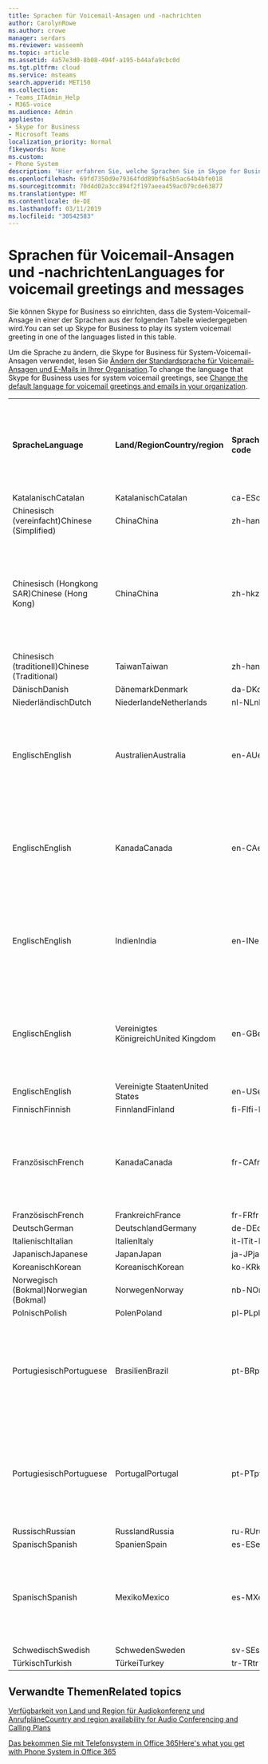 ```yaml
---
title: Sprachen für Voicemail-Ansagen und -nachrichten
author: CarolynRowe
ms.author: crowe
manager: serdars
ms.reviewer: wasseemh
ms.topic: article
ms.assetid: 4a57e3d0-8b08-494f-a195-b44afa9cbc0d
ms.tgt.pltfrm: cloud
ms.service: msteams
search.appverid: MET150
ms.collection:
- Teams_ITAdmin_Help
- M365-voice
ms.audience: Admin
appliesto:
- Skype for Business
- Microsoft Teams
localization_priority: Normal
f1keywords: None
ms.custom:
- Phone System
description: 'Hier erfahren Sie, welche Sprachen Sie in Skype for Business für die Standardnachrichten des Systems festlegen können. '
ms.openlocfilehash: 69fd7350d9e79364fdd89bf6a5b5ac64b4bfe018
ms.sourcegitcommit: 70d4d02a3cc894f2f197aeea459ac079cde63877
ms.translationtype: MT
ms.contentlocale: de-DE
ms.lasthandoff: 03/11/2019
ms.locfileid: "30542583"
---
```

# <a name="languages-for-voicemail-greetings-and-messages"></a><span data-ttu-id="39af5-103">Sprachen für Voicemail-Ansagen und -nachrichten</span><span class="sxs-lookup"><span data-stu-id="39af5-103">Languages for voicemail greetings and messages</span></span>

<span data-ttu-id="39af5-104">Sie können Skype for Business so einrichten, dass die System-Voicemail-Ansage in einer der Sprachen aus der folgenden Tabelle wiedergegeben wird.</span><span class="sxs-lookup"><span data-stu-id="39af5-104">You can set up Skype for Business to play its system voicemail greeting in one of the languages listed in this table.</span></span>
  
<span data-ttu-id="39af5-105">Um die Sprache zu ändern, die Skype for Business für System-Voicemail-Ansagen verwendet, lesen Sie [Ändern der Standardsprache für Voicemail-Ansagen und E-Mails in Ihrer Organisation](change-the-default-language-for-greetings-and-emails.md).</span><span class="sxs-lookup"><span data-stu-id="39af5-105">To change the language that Skype for Business uses for system voicemail greetings, see [Change the default language for voicemail greetings and emails in your organization](change-the-default-language-for-greetings-and-emails.md).</span></span>
  
|||||||
|:-----|:-----|:-----|:-----|:-----|:-----|
|<span data-ttu-id="39af5-106">**Sprache**</span><span class="sxs-lookup"><span data-stu-id="39af5-106">**Language**</span></span> <br/> |<span data-ttu-id="39af5-107">**Land/Region**</span><span class="sxs-lookup"><span data-stu-id="39af5-107">**Country/region**</span></span> <br/> |<span data-ttu-id="39af5-108">**Sprachcode**</span><span class="sxs-lookup"><span data-stu-id="39af5-108">**Language code**</span></span> <br/> |<span data-ttu-id="39af5-109">**Für Benutzer in E-Mails sichtbar?**</span><span class="sxs-lookup"><span data-stu-id="39af5-109">**Available for a user to see it in email?**</span></span> <br/> |<span data-ttu-id="39af5-110">**Verfügbar bei Anrufen des Benutzers?**</span><span class="sxs-lookup"><span data-stu-id="39af5-110">**Available when the user calls in?**</span></span> <br/> |<span data-ttu-id="39af5-111">**Transkription verfügbar?**</span><span class="sxs-lookup"><span data-stu-id="39af5-111">**Transcription available?**</span></span> <br/> |
|<span data-ttu-id="39af5-112">Katalanisch</span><span class="sxs-lookup"><span data-stu-id="39af5-112">Catalan</span></span>  <br/> |<span data-ttu-id="39af5-113">Katalanisch</span><span class="sxs-lookup"><span data-stu-id="39af5-113">Catalan</span></span>  <br/> |<span data-ttu-id="39af5-114">ca-ES</span><span class="sxs-lookup"><span data-stu-id="39af5-114">ca-ES</span></span>  <br/> |<span data-ttu-id="39af5-115">Ja</span><span class="sxs-lookup"><span data-stu-id="39af5-115">Yes</span></span>  <br/> |<span data-ttu-id="39af5-116">Ja</span><span class="sxs-lookup"><span data-stu-id="39af5-116">Yes</span></span>  <br/> |<span data-ttu-id="39af5-117">Nein</span><span class="sxs-lookup"><span data-stu-id="39af5-117">No</span></span>  <br/> |
|<span data-ttu-id="39af5-118">Chinesisch (vereinfacht)</span><span class="sxs-lookup"><span data-stu-id="39af5-118">Chinese (Simplified)</span></span>  <br/> |<span data-ttu-id="39af5-119">China</span><span class="sxs-lookup"><span data-stu-id="39af5-119">China</span></span>  <br/> |<span data-ttu-id="39af5-120">zh-hans</span><span class="sxs-lookup"><span data-stu-id="39af5-120">zh-hans</span></span>  <br/> |<span data-ttu-id="39af5-121">Ja</span><span class="sxs-lookup"><span data-stu-id="39af5-121">Yes</span></span>  <br/> |<span data-ttu-id="39af5-122">Ja</span><span class="sxs-lookup"><span data-stu-id="39af5-122">Yes</span></span>  <br/> |<span data-ttu-id="39af5-123">Ja</span><span class="sxs-lookup"><span data-stu-id="39af5-123">Yes</span></span>  <br/> |
|<span data-ttu-id="39af5-124">Chinesisch (Hongkong SAR)</span><span class="sxs-lookup"><span data-stu-id="39af5-124">Chinese (Hong Kong)</span></span>  <br/> |<span data-ttu-id="39af5-125">China</span><span class="sxs-lookup"><span data-stu-id="39af5-125">China</span></span>  <br/> |<span data-ttu-id="39af5-126">zh-hk</span><span class="sxs-lookup"><span data-stu-id="39af5-126">zh-hk</span></span>  <br/> |<span data-ttu-id="39af5-127">Ja, verwendet wird aber Chinesisch (traditionell) (zh-hant).</span><span class="sxs-lookup"><span data-stu-id="39af5-127">Yes, but Chinese (Traditional) (zh-hant) is used.</span></span>  <br/> | <span data-ttu-id="39af5-128">Ja</span><span class="sxs-lookup"><span data-stu-id="39af5-128">Yes</span></span> <br/> |<span data-ttu-id="39af5-129">Ja, verwendet wird aber Chinesisch (traditionell) (zh-hant).</span><span class="sxs-lookup"><span data-stu-id="39af5-129">Yes, but Chinese (Traditional) (zh-hant) is used.</span></span>  <br/> |
|<span data-ttu-id="39af5-130">Chinesisch (traditionell)</span><span class="sxs-lookup"><span data-stu-id="39af5-130">Chinese (Traditional)</span></span>  <br/> |<span data-ttu-id="39af5-131">Taiwan</span><span class="sxs-lookup"><span data-stu-id="39af5-131">Taiwan</span></span>  <br/> |<span data-ttu-id="39af5-132">zh-hant</span><span class="sxs-lookup"><span data-stu-id="39af5-132">zh-hant</span></span>  <br/> |<span data-ttu-id="39af5-133">Ja</span><span class="sxs-lookup"><span data-stu-id="39af5-133">Yes</span></span>  <br/> |<span data-ttu-id="39af5-134">Ja</span><span class="sxs-lookup"><span data-stu-id="39af5-134">Yes</span></span>  <br/> |<span data-ttu-id="39af5-135">Nein</span><span class="sxs-lookup"><span data-stu-id="39af5-135">No</span></span>  <br/> |
|<span data-ttu-id="39af5-136">Dänisch</span><span class="sxs-lookup"><span data-stu-id="39af5-136">Danish</span></span>  <br/> |<span data-ttu-id="39af5-137">Dänemark</span><span class="sxs-lookup"><span data-stu-id="39af5-137">Denmark</span></span>  <br/> |<span data-ttu-id="39af5-138">da-DK</span><span class="sxs-lookup"><span data-stu-id="39af5-138">da-DK</span></span>  <br/> |<span data-ttu-id="39af5-139">Ja</span><span class="sxs-lookup"><span data-stu-id="39af5-139">Yes</span></span>  <br/> |<span data-ttu-id="39af5-140">Ja</span><span class="sxs-lookup"><span data-stu-id="39af5-140">Yes</span></span>  <br/> |<span data-ttu-id="39af5-141">Nein</span><span class="sxs-lookup"><span data-stu-id="39af5-141">No</span></span>  <br/> |
|<span data-ttu-id="39af5-142">Niederländisch</span><span class="sxs-lookup"><span data-stu-id="39af5-142">Dutch</span></span>  <br/> |<span data-ttu-id="39af5-143">Niederlande</span><span class="sxs-lookup"><span data-stu-id="39af5-143">Netherlands</span></span>  <br/> |<span data-ttu-id="39af5-144">nl-NL</span><span class="sxs-lookup"><span data-stu-id="39af5-144">nl-NL</span></span>  <br/> |<span data-ttu-id="39af5-145">Ja</span><span class="sxs-lookup"><span data-stu-id="39af5-145">Yes</span></span>  <br/> |<span data-ttu-id="39af5-146">Ja</span><span class="sxs-lookup"><span data-stu-id="39af5-146">Yes</span></span>  <br/> |<span data-ttu-id="39af5-147">Nein</span><span class="sxs-lookup"><span data-stu-id="39af5-147">No</span></span>  <br/> |
|<span data-ttu-id="39af5-148">Englisch</span><span class="sxs-lookup"><span data-stu-id="39af5-148">English</span></span>  <br/> |<span data-ttu-id="39af5-149">Australien</span><span class="sxs-lookup"><span data-stu-id="39af5-149">Australia</span></span>  <br/> |<span data-ttu-id="39af5-150">en-AU</span><span class="sxs-lookup"><span data-stu-id="39af5-150">en-AU</span></span>  <br/> |<span data-ttu-id="39af5-151">Ja, verwendet wird aber Englisch (USA) (en-US).</span><span class="sxs-lookup"><span data-stu-id="39af5-151">Yes, but US English (en-US) is used.</span></span>  <br/> |<span data-ttu-id="39af5-152">Ja</span><span class="sxs-lookup"><span data-stu-id="39af5-152">Yes</span></span>  <br/> |<span data-ttu-id="39af5-153">Ja, verwendet wird aber Englisch (USA) (en-US).</span><span class="sxs-lookup"><span data-stu-id="39af5-153">Yes, but US English (en-US) is used.</span></span>  <br/> |
|<span data-ttu-id="39af5-154">Englisch</span><span class="sxs-lookup"><span data-stu-id="39af5-154">English</span></span>  <br/> |<span data-ttu-id="39af5-155">Kanada</span><span class="sxs-lookup"><span data-stu-id="39af5-155">Canada</span></span>  <br/> |<span data-ttu-id="39af5-156">en-CA</span><span class="sxs-lookup"><span data-stu-id="39af5-156">en-CA</span></span>  <br/> |<span data-ttu-id="39af5-157">Ja, verwendet wird aber Englisch (USA) (en-US).</span><span class="sxs-lookup"><span data-stu-id="39af5-157">Yes, but US English (en-US) is used.</span></span>  <br/> |<span data-ttu-id="39af5-158">Ja</span><span class="sxs-lookup"><span data-stu-id="39af5-158">Yes</span></span>  <br/> |<span data-ttu-id="39af5-159">Ja, verwendet wird aber Englisch (USA) (en-US).</span><span class="sxs-lookup"><span data-stu-id="39af5-159">Yes, but US English (en-US) is used.</span></span>  <br/> |
|<span data-ttu-id="39af5-160">Englisch</span><span class="sxs-lookup"><span data-stu-id="39af5-160">English</span></span>  <br/> |<span data-ttu-id="39af5-161">Indien</span><span class="sxs-lookup"><span data-stu-id="39af5-161">India</span></span>  <br/> |<span data-ttu-id="39af5-162">en-IN</span><span class="sxs-lookup"><span data-stu-id="39af5-162">en-IN</span></span>  <br/> |<span data-ttu-id="39af5-163">Ja, verwendet wird aber Englisch (USA) (en-US).</span><span class="sxs-lookup"><span data-stu-id="39af5-163">Yes, but US English (en-US) is used.</span></span>  <br/> |<span data-ttu-id="39af5-164">Ja</span><span class="sxs-lookup"><span data-stu-id="39af5-164">Yes</span></span>  <br/> |<span data-ttu-id="39af5-165">Ja, verwendet wird aber Englisch (USA) (en-US).</span><span class="sxs-lookup"><span data-stu-id="39af5-165">Yes, but US English (en-US) is used.</span></span>  <br/> |
|<span data-ttu-id="39af5-166">Englisch</span><span class="sxs-lookup"><span data-stu-id="39af5-166">English</span></span>  <br/> |<span data-ttu-id="39af5-167">Vereinigtes Königreich</span><span class="sxs-lookup"><span data-stu-id="39af5-167">United Kingdom</span></span>  <br/> |<span data-ttu-id="39af5-168">en-GB</span><span class="sxs-lookup"><span data-stu-id="39af5-168">en-GB</span></span>  <br/> |<span data-ttu-id="39af5-169">Ja, verwendet wird aber Englisch (USA) (en-US).</span><span class="sxs-lookup"><span data-stu-id="39af5-169">Yes, but US English (en-US) is used.</span></span>  <br/> |<span data-ttu-id="39af5-170">Ja</span><span class="sxs-lookup"><span data-stu-id="39af5-170">Yes</span></span>  <br/> |<span data-ttu-id="39af5-171">Ja, verwendet wird aber Englisch (USA) (en-US).</span><span class="sxs-lookup"><span data-stu-id="39af5-171">Yes, but US English (en-US) is used.</span></span>  <br/> |
|<span data-ttu-id="39af5-172">Englisch</span><span class="sxs-lookup"><span data-stu-id="39af5-172">English</span></span>  <br/> |<span data-ttu-id="39af5-173">Vereinigte Staaten</span><span class="sxs-lookup"><span data-stu-id="39af5-173">United States</span></span>  <br/> |<span data-ttu-id="39af5-174">en-US</span><span class="sxs-lookup"><span data-stu-id="39af5-174">en-US</span></span>  <br/> |<span data-ttu-id="39af5-175">Ja</span><span class="sxs-lookup"><span data-stu-id="39af5-175">Yes</span></span>  <br/> |<span data-ttu-id="39af5-176">Ja</span><span class="sxs-lookup"><span data-stu-id="39af5-176">Yes</span></span>  <br/> |<span data-ttu-id="39af5-177">Ja</span><span class="sxs-lookup"><span data-stu-id="39af5-177">Yes</span></span>  <br/> |
|<span data-ttu-id="39af5-178">Finnisch</span><span class="sxs-lookup"><span data-stu-id="39af5-178">Finnish</span></span>  <br/> |<span data-ttu-id="39af5-179">Finnland</span><span class="sxs-lookup"><span data-stu-id="39af5-179">Finland</span></span>  <br/> |<span data-ttu-id="39af5-180">fi-Fl</span><span class="sxs-lookup"><span data-stu-id="39af5-180">fi-Fl</span></span>  <br/> |<span data-ttu-id="39af5-181">Ja</span><span class="sxs-lookup"><span data-stu-id="39af5-181">Yes</span></span>  <br/> |<span data-ttu-id="39af5-182">Ja</span><span class="sxs-lookup"><span data-stu-id="39af5-182">Yes</span></span>  <br/> |<span data-ttu-id="39af5-183">Nein</span><span class="sxs-lookup"><span data-stu-id="39af5-183">No</span></span>  <br/> |
|<span data-ttu-id="39af5-184">Französisch</span><span class="sxs-lookup"><span data-stu-id="39af5-184">French</span></span>  <br/> |<span data-ttu-id="39af5-185">Kanada</span><span class="sxs-lookup"><span data-stu-id="39af5-185">Canada</span></span>  <br/> |<span data-ttu-id="39af5-186">fr-CA</span><span class="sxs-lookup"><span data-stu-id="39af5-186">fr-CA</span></span>  <br/> |<span data-ttu-id="39af5-187">Ja, verwendet wird aber Französisch (Frankreich) (fr-FR).</span><span class="sxs-lookup"><span data-stu-id="39af5-187">Yes, but France French (fr-FR) is used.</span></span>  <br/> |<span data-ttu-id="39af5-188">Ja</span><span class="sxs-lookup"><span data-stu-id="39af5-188">Yes</span></span>  <br/> |<span data-ttu-id="39af5-189">Ja, verwendet wird aber Französisch (Frankreich) (fr-FR).</span><span class="sxs-lookup"><span data-stu-id="39af5-189">Yes, but France French (fr-FR) is used.</span></span>  <br/> |
|<span data-ttu-id="39af5-190">Französisch</span><span class="sxs-lookup"><span data-stu-id="39af5-190">French</span></span>  <br/> |<span data-ttu-id="39af5-191">Frankreich</span><span class="sxs-lookup"><span data-stu-id="39af5-191">France</span></span>  <br/> |<span data-ttu-id="39af5-192">fr-FR</span><span class="sxs-lookup"><span data-stu-id="39af5-192">fr-FR</span></span>  <br/> |<span data-ttu-id="39af5-193">Ja</span><span class="sxs-lookup"><span data-stu-id="39af5-193">Yes</span></span>  <br/> |<span data-ttu-id="39af5-194">Ja</span><span class="sxs-lookup"><span data-stu-id="39af5-194">Yes</span></span>  <br/> |<span data-ttu-id="39af5-195">Ja</span><span class="sxs-lookup"><span data-stu-id="39af5-195">Yes</span></span>  <br/> |
|<span data-ttu-id="39af5-196">Deutsch</span><span class="sxs-lookup"><span data-stu-id="39af5-196">German</span></span>  <br/> |<span data-ttu-id="39af5-197">Deutschland</span><span class="sxs-lookup"><span data-stu-id="39af5-197">Germany</span></span>  <br/> |<span data-ttu-id="39af5-198">de-DE</span><span class="sxs-lookup"><span data-stu-id="39af5-198">de-DE</span></span>  <br/> |<span data-ttu-id="39af5-199">Ja</span><span class="sxs-lookup"><span data-stu-id="39af5-199">Yes</span></span>  <br/> |<span data-ttu-id="39af5-200">Ja</span><span class="sxs-lookup"><span data-stu-id="39af5-200">Yes</span></span>  <br/> |<span data-ttu-id="39af5-201">Ja</span><span class="sxs-lookup"><span data-stu-id="39af5-201">Yes</span></span>  <br/> |
|<span data-ttu-id="39af5-202">Italienisch</span><span class="sxs-lookup"><span data-stu-id="39af5-202">Italian</span></span>  <br/> |<span data-ttu-id="39af5-203">Italien</span><span class="sxs-lookup"><span data-stu-id="39af5-203">Italy</span></span>  <br/> |<span data-ttu-id="39af5-204">it-IT</span><span class="sxs-lookup"><span data-stu-id="39af5-204">it-IT</span></span>  <br/> |<span data-ttu-id="39af5-205">Ja</span><span class="sxs-lookup"><span data-stu-id="39af5-205">Yes</span></span>  <br/> |<span data-ttu-id="39af5-206">Ja</span><span class="sxs-lookup"><span data-stu-id="39af5-206">Yes</span></span>  <br/> |<span data-ttu-id="39af5-207">Ja</span><span class="sxs-lookup"><span data-stu-id="39af5-207">Yes</span></span>  <br/> |
|<span data-ttu-id="39af5-208">Japanisch</span><span class="sxs-lookup"><span data-stu-id="39af5-208">Japanese</span></span>  <br/> |<span data-ttu-id="39af5-209">Japan</span><span class="sxs-lookup"><span data-stu-id="39af5-209">Japan</span></span>  <br/> |<span data-ttu-id="39af5-210">ja-JP</span><span class="sxs-lookup"><span data-stu-id="39af5-210">ja-JP</span></span>  <br/> |<span data-ttu-id="39af5-211">Ja</span><span class="sxs-lookup"><span data-stu-id="39af5-211">Yes</span></span>  <br/> |<span data-ttu-id="39af5-212">Ja</span><span class="sxs-lookup"><span data-stu-id="39af5-212">Yes</span></span>  <br/> |<span data-ttu-id="39af5-213">Nein</span><span class="sxs-lookup"><span data-stu-id="39af5-213">No</span></span>  <br/> |
|<span data-ttu-id="39af5-214">Koreanisch</span><span class="sxs-lookup"><span data-stu-id="39af5-214">Korean</span></span>  <br/> |<span data-ttu-id="39af5-215">Koreanisch</span><span class="sxs-lookup"><span data-stu-id="39af5-215">Korean</span></span>  <br/> |<span data-ttu-id="39af5-216">ko-KR</span><span class="sxs-lookup"><span data-stu-id="39af5-216">ko-KR</span></span>  <br/> |<span data-ttu-id="39af5-217">Ja</span><span class="sxs-lookup"><span data-stu-id="39af5-217">Yes</span></span>  <br/> |<span data-ttu-id="39af5-218">Ja</span><span class="sxs-lookup"><span data-stu-id="39af5-218">Yes</span></span>  <br/> |<span data-ttu-id="39af5-219">Nein</span><span class="sxs-lookup"><span data-stu-id="39af5-219">No</span></span>  <br/> |
|<span data-ttu-id="39af5-220">Norwegisch (Bokmal)</span><span class="sxs-lookup"><span data-stu-id="39af5-220">Norwegian (Bokmal)</span></span>  <br/> |<span data-ttu-id="39af5-221">Norwegen</span><span class="sxs-lookup"><span data-stu-id="39af5-221">Norway</span></span>  <br/> |<span data-ttu-id="39af5-222">nb-NO</span><span class="sxs-lookup"><span data-stu-id="39af5-222">nb-NO</span></span>  <br/> |<span data-ttu-id="39af5-223">Ja</span><span class="sxs-lookup"><span data-stu-id="39af5-223">Yes</span></span>  <br/> |<span data-ttu-id="39af5-224">Ja</span><span class="sxs-lookup"><span data-stu-id="39af5-224">Yes</span></span>  <br/> |<span data-ttu-id="39af5-225">Nein</span><span class="sxs-lookup"><span data-stu-id="39af5-225">No</span></span>  <br/> |
|<span data-ttu-id="39af5-226">Polnisch</span><span class="sxs-lookup"><span data-stu-id="39af5-226">Polish</span></span>  <br/> |<span data-ttu-id="39af5-227">Polen</span><span class="sxs-lookup"><span data-stu-id="39af5-227">Poland</span></span>  <br/> |<span data-ttu-id="39af5-228">pl-PL</span><span class="sxs-lookup"><span data-stu-id="39af5-228">pl-PL</span></span>  <br/> |<span data-ttu-id="39af5-229">Ja</span><span class="sxs-lookup"><span data-stu-id="39af5-229">Yes</span></span>  <br/> | <span data-ttu-id="39af5-230">Ja</span><span class="sxs-lookup"><span data-stu-id="39af5-230">Yes</span></span> <br/> |<span data-ttu-id="39af5-231">Nein</span><span class="sxs-lookup"><span data-stu-id="39af5-231">No</span></span>  <br/> |
|<span data-ttu-id="39af5-232">Portugiesisch</span><span class="sxs-lookup"><span data-stu-id="39af5-232">Portuguese</span></span>  <br/> |<span data-ttu-id="39af5-233">Brasilien</span><span class="sxs-lookup"><span data-stu-id="39af5-233">Brazil</span></span>  <br/> |<span data-ttu-id="39af5-234">pt-BR</span><span class="sxs-lookup"><span data-stu-id="39af5-234">pt-BR</span></span>  <br/> |<span data-ttu-id="39af5-235">Ja, verwendet wird aber Portugiesisch (Portugal) (pt-PT).</span><span class="sxs-lookup"><span data-stu-id="39af5-235">Yes, but Portugal Portuguese (pt-PT) is used.</span></span>  <br/> |<span data-ttu-id="39af5-236">Ja</span><span class="sxs-lookup"><span data-stu-id="39af5-236">Yes</span></span>  <br/> |<span data-ttu-id="39af5-237">Ja</span><span class="sxs-lookup"><span data-stu-id="39af5-237">Yes</span></span>  <br/> |
|<span data-ttu-id="39af5-238">Portugiesisch</span><span class="sxs-lookup"><span data-stu-id="39af5-238">Portuguese</span></span>  <br/> |<span data-ttu-id="39af5-239">Portugal</span><span class="sxs-lookup"><span data-stu-id="39af5-239">Portugal</span></span>  <br/> |<span data-ttu-id="39af5-240">pt-PT</span><span class="sxs-lookup"><span data-stu-id="39af5-240">pt-PT</span></span>  <br/> |<span data-ttu-id="39af5-241">Ja</span><span class="sxs-lookup"><span data-stu-id="39af5-241">Yes</span></span>  <br/> |<span data-ttu-id="39af5-242">Ja</span><span class="sxs-lookup"><span data-stu-id="39af5-242">Yes</span></span>  <br/> |<span data-ttu-id="39af5-243">Ja, verwendet wird aber Portugiesisch (Brasilien) (pt-BR).</span><span class="sxs-lookup"><span data-stu-id="39af5-243">Yes, but Brazil Portuguese (pt-BR) is used.</span></span>  <br/> |
|<span data-ttu-id="39af5-244">Russisch</span><span class="sxs-lookup"><span data-stu-id="39af5-244">Russian</span></span>  <br/> |<span data-ttu-id="39af5-245">Russland</span><span class="sxs-lookup"><span data-stu-id="39af5-245">Russia</span></span>  <br/> |<span data-ttu-id="39af5-246">ru-RU</span><span class="sxs-lookup"><span data-stu-id="39af5-246">ru-RU</span></span>  <br/> |<span data-ttu-id="39af5-247">Ja</span><span class="sxs-lookup"><span data-stu-id="39af5-247">Yes</span></span>  <br/> |<span data-ttu-id="39af5-248">Ja</span><span class="sxs-lookup"><span data-stu-id="39af5-248">Yes</span></span>  <br/> |<span data-ttu-id="39af5-249">Nein</span><span class="sxs-lookup"><span data-stu-id="39af5-249">No</span></span>  <br/> |
|<span data-ttu-id="39af5-250">Spanisch</span><span class="sxs-lookup"><span data-stu-id="39af5-250">Spanish</span></span>  <br/> |<span data-ttu-id="39af5-251">Spanien</span><span class="sxs-lookup"><span data-stu-id="39af5-251">Spain</span></span>  <br/> |<span data-ttu-id="39af5-252">es-ES</span><span class="sxs-lookup"><span data-stu-id="39af5-252">es-ES</span></span>  <br/> |<span data-ttu-id="39af5-253">Ja</span><span class="sxs-lookup"><span data-stu-id="39af5-253">Yes</span></span>  <br/> |<span data-ttu-id="39af5-254">Ja</span><span class="sxs-lookup"><span data-stu-id="39af5-254">Yes</span></span>  <br/> |<span data-ttu-id="39af5-255">Ja</span><span class="sxs-lookup"><span data-stu-id="39af5-255">Yes</span></span>  <br/> |
|<span data-ttu-id="39af5-256">Spanisch</span><span class="sxs-lookup"><span data-stu-id="39af5-256">Spanish</span></span>  <br/> |<span data-ttu-id="39af5-257">Mexiko</span><span class="sxs-lookup"><span data-stu-id="39af5-257">Mexico</span></span>  <br/> |<span data-ttu-id="39af5-258">es-MX</span><span class="sxs-lookup"><span data-stu-id="39af5-258">es-MX</span></span>  <br/> |<span data-ttu-id="39af5-259">Ja, verwendet wird aber Spanisch (Spanien) (es-ES).</span><span class="sxs-lookup"><span data-stu-id="39af5-259">Yes, but Spain Spanish (es-ES) is used.</span></span>  <br/> |<span data-ttu-id="39af5-260">Ja</span><span class="sxs-lookup"><span data-stu-id="39af5-260">Yes</span></span>  <br/> |<span data-ttu-id="39af5-261">Ja, verwendet wird aber Spanisch (Spanien) (es-ES).</span><span class="sxs-lookup"><span data-stu-id="39af5-261">Yes, but Spain Spanish (es-ES) is used.</span></span>  <br/> |
|<span data-ttu-id="39af5-262">Schwedisch</span><span class="sxs-lookup"><span data-stu-id="39af5-262">Swedish</span></span>  <br/> |<span data-ttu-id="39af5-263">Schweden</span><span class="sxs-lookup"><span data-stu-id="39af5-263">Sweden</span></span>  <br/> |<span data-ttu-id="39af5-264">sv-SE</span><span class="sxs-lookup"><span data-stu-id="39af5-264">sv-SE</span></span>  <br/> |<span data-ttu-id="39af5-265">Ja</span><span class="sxs-lookup"><span data-stu-id="39af5-265">Yes</span></span>  <br/> |<span data-ttu-id="39af5-266">Ja</span><span class="sxs-lookup"><span data-stu-id="39af5-266">Yes</span></span>  <br/> |<span data-ttu-id="39af5-267">Nein</span><span class="sxs-lookup"><span data-stu-id="39af5-267">No</span></span>  <br/> |
|<span data-ttu-id="39af5-268">Türkisch</span><span class="sxs-lookup"><span data-stu-id="39af5-268">Turkish</span></span>  <br/> |<span data-ttu-id="39af5-269">Türkei</span><span class="sxs-lookup"><span data-stu-id="39af5-269">Turkey</span></span>  <br/> |<span data-ttu-id="39af5-270">tr-TR</span><span class="sxs-lookup"><span data-stu-id="39af5-270">tr-TR</span></span>  <br/> |<span data-ttu-id="39af5-271">Ja </span><span class="sxs-lookup"><span data-stu-id="39af5-271">Yes</span></span>  <br/> |<span data-ttu-id="39af5-272">Ja</span><span class="sxs-lookup"><span data-stu-id="39af5-272">Yes</span></span>  <br/> |<span data-ttu-id="39af5-273">Nein</span><span class="sxs-lookup"><span data-stu-id="39af5-273">No</span></span>  <br/> |
   
## <a name="related-topics"></a><span data-ttu-id="39af5-274">Verwandte Themen</span><span class="sxs-lookup"><span data-stu-id="39af5-274">Related topics</span></span>
[<span data-ttu-id="39af5-275">Verfügbarkeit von Land und Region für Audiokonferenz und Anrufpläne</span><span class="sxs-lookup"><span data-stu-id="39af5-275">Country and region availability for Audio Conferencing and Calling Plans</span></span>](country-and-region-availability-for-audio-conferencing-and-calling-plans/country-and-region-availability-for-audio-conferencing-and-calling-plans.md)

[<span data-ttu-id="39af5-276">Das bekommen Sie mit Telefonsystem in Office 365</span><span class="sxs-lookup"><span data-stu-id="39af5-276">Here's what you get with Phone System in Office 365</span></span>](here-s-what-you-get-with-phone-system.md)
  
  
 
